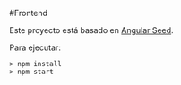 #Frontend

Este proyecto está basado en [Angular Seed](https://github.com/angular/angular-seed).

Para ejecutar:
```
> npm install
> npm start
```
